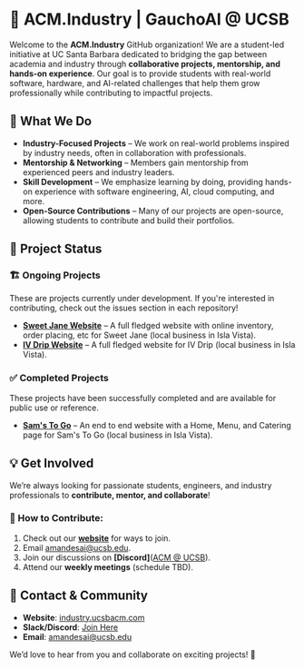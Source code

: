 # 🚀 ACM.Industry | GauchoAI @ UCSB

Welcome to the **ACM.Industry** GitHub organization! We are a student-led initiative at UC Santa Barbara dedicated to bridging the gap between academia and industry through **collaborative projects, mentorship, and hands-on experience**. Our goal is to provide students with real-world software, hardware, and AI-related challenges that help them grow professionally while contributing to impactful projects.

## 📌 What We Do

- **Industry-Focused Projects** – We work on real-world problems inspired by industry needs, often in collaboration with professionals.
- **Mentorship & Networking** – Members gain mentorship from experienced peers and industry leaders.
- **Skill Development** – We emphasize learning by doing, providing hands-on experience with software engineering, AI, cloud computing, and more.
- **Open-Source Contributions** – Many of our projects are open-source, allowing students to contribute and build their portfolios.

## 📂 Project Status

### 🏗️ Ongoing Projects
These are projects currently under development. If you're interested in contributing, check out the issues section in each repository!

- **[Sweet Jane Website](#)** – A full fledged website with online inventory, order placing, etc for Sweet Jane (local business in Isla Vista).
- **[IV Drip Website](#)** – A full fledged website for IV Drip (local business in Isla Vista).

### ✅ Completed Projects
These projects have been successfully completed and are available for public use or reference.

- **[Sam's To Go](https://samstogoislavista.com)** – An end to end website with a Home, Menu, and Catering page for Sam's To Go (local business in Isla Vista).

## 💡 Get Involved
We’re always looking for passionate students, engineers, and industry professionals to **contribute, mentor, and collaborate**!

### 🔹 How to Contribute:
1. Check out our **[website](https://industry.ucsbacm.com/join.html)** for ways to join.
2. Email amandesai@ucsb.edu.
3. Join our discussions on **[Discord]**([ACM @ UCSB](https://discord.gg/8n8ySxxQUd)).
4. Attend our **weekly meetings** (schedule TBD).

## 🤝 Contact & Community
- **Website**: [industry.ucsbacm.com](https://industry.ucsbacm.com)
- **Slack/Discord**: [Join Here](https://discord.gg/8n8ySxxQUd)
- **Email**: amandesai@ucsb.edu

We’d love to hear from you and collaborate on exciting projects! 🚀

